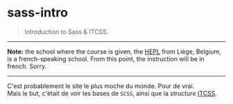# sass-intro

> Introduction to Sass & ITCSS.

* * *

**Note:** the school where the course is given, the [HEPL](http://www.provincedeliege.be/hauteecole) from Liège, Belgium, is a french-speaking school. From this point, the instruction will be in french. Sorry.

* * *

C'est probablement le site le plus moche du monde. Pour de vrai.  
Mais le but, c'était de voir les bases de `SCSS`, ainsi que la structure [ITCSS](http://itcss.io/).

